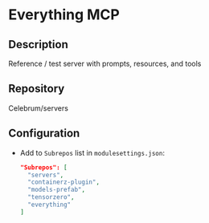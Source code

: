 # Everything MCP

## Description
Reference / test server with prompts, resources, and tools

## Repository
Celebrum/servers

## Configuration
- Add to `Subrepos` list in `modulesettings.json`:
  ```json
  "Subrepos": [
    "servers",
    "containerz-plugin",
    "models-prefab",
    "tensorzero",
    "everything"
  ]
  ```
